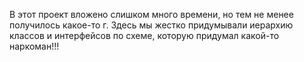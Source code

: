 В этот проект вложено слишком много времени, но тем не менее получилось какое-то г.
Здесь мы жестко придумывали иерархию классов и интерфейсов по схеме, которую придумал какой-то наркоман!!!
